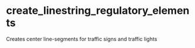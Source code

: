 # create_linestring_regulatory_elements
Creates center line-segments for traffic signs and traffic lights
